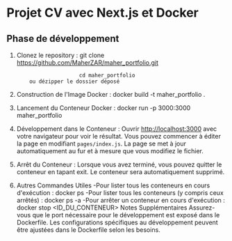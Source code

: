 # Projet CV avec Next.js et Docker
## Phase de développement
1. Clonez le repository :  git clone https://github.com/MaherZAR/maher_portfolio.git

                           cd maher_portfolio
           ou dézipper le dossier déposé

3. Construction de l'Image Docker : docker build -t maher_portfolio .
4. Lancement du Conteneur Docker : docker run -p 3000:3000 maher_portfolio

5. Développement dans le Conteneur : Ouvrir [http://localhost:3000](http://localhost:3000) avec votre navigateur pour voir le résultat.
Vous pouvez commencer à éditer la page en modifiant `pages/index.js`. La page se met à jour automatiquement au fur et à mesure que vous modifiez le fichier.
6. Arrêt du Conteneur : Lorsque vous avez terminé, vous pouvez quitter le conteneur en tapant exit. Le conteneur sera automatiquement supprimé.
7. Autres Commandes Utiles
    -Pour lister tous les conteneurs en cours d'exécution : docker ps
    -Pour lister tous les conteneurs (y compris ceux arrêtés) : docker ps -a
    -Pour arrêter un conteneur en cours d'exécution : docker stop <ID_DU_CONTENEUR>
Notes Supplémentaires
Assurez-vous que le port nécessaire pour le développement est exposé dans le Dockerfile.
Les configurations spécifiques au développement peuvent être ajustées dans le Dockerfile selon les besoins.
